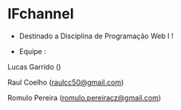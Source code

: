 # IFchannel
- Destinado a Disciplina de Programação Web I !

- Equipe :
 
 Lucas Garrido ()
 
 Raul Coelho (raulcc50@gmail.com)
 
 Romulo Pereira (romulo.pereiracz@gmail.com)
